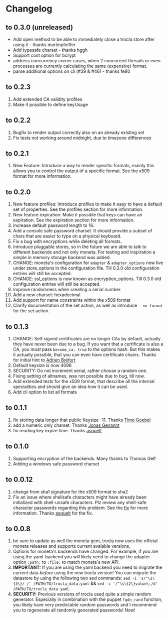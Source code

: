 # Changelog

## to 0.3.0 (unreleased)

* Add open method to be able to immediately close a trocla store after using it - thanks martinpfeiffer
* Add typesafe charset - thanks hggh
* Support cost option for bcrypt
* address concurrency corner cases, when 2 concurrent threads or even processes
  are currently calculating the same (expensive) format.
* parse additional options on cli (#39 & #46) - thanks fe80

## to 0.2.3

1. Add extended CA validity profiles
1. Make it possible to define keyUsage

## to 0.2.2

1. Bugfix to render output correctly also on an already existing set
1. Fix tests not working around midnight, due to timezone differences

## to 0.2.1

1. New Feature: Introduce a way to render specific formats, mainly this allows you to control the output of a specific format. See the x509 format for more information.

## to 0.2.0

1. New feature profiles: Introduce profiles to make it easy to have a default set of properties. See the profiles section for more information.
1. New feature expiration: Make it possible that keys can have an expiration. See the expiration section for more information.
1. Increase default password length to 16.
1. Add a console safe password charset. It should provide a subset of chars that are easier to type on a physical keyboard.
1. Fix a bug with encryptions while deleting all formats.
1. Introduce pluggable stores, so in the future we are able to talk to different backends and not only moneta. For testing and inspiration a simple in memory storage backend was added.
1. CHANGE: moneta's configuration for `adapter` & `adapter_options` now live under store_options in the configuration file. Till 0.3.0 old configuration entries will still be accepted.
1. CHANGE: ssl_options is now known as encryption_options. Till 0.3.0 old configuration entries will still be accepted.
1. Improve randomness when creating a serial number.
1. Add a new charset: hexadecimal
1. Add support for name constraints within the x509 format
1. Clarify documentation of the set action, as well as introduce `--no-format` for the set action.

## to 0.1.3

1. CHANGE: Self signed certificates are no longer CAs by default, actually they have never been due to a bug. If you want that a certificate is also a CA, you *must* pass `become_ca: true` to the options hash. But this makes it actually possible, that you can even have certificate chains. Thanks for initial hint to [Adrien Bréfort](https://github.com/abrefort)
1. Default keysize is now 4096
1. SECURITY: Do not increment serial, rather choose a random one.
1. Fixing setting of altnames, was not possible due to bug, till now.
1. Add extended tests for the x509 format, that describe all the internal specialities and should give an idea how it can be used.
1. Add cli option to list all formats

## to 0.1.1

1. fix storing data longer that public Keysize -11. Thanks [Timo Goebel](https://github.com/timogoebel)
1. add a numeric only charset. Thanks [Jonas Genannt](https://github.com/hggh)
1. fix reading key expire time. Thanks [asquelt](https://github.com/asquelt)

## to 0.1.0

1. Supporting encryption of the backends. Many thanks to Thomas Gelf
1. Adding a windows safe password charset

## to 0.0.12

1. change from sha1 signature for the x509 format to sha2
1. Fix an issue where shellsafe characters might have already been initialized with shell-unsafe characters. Plz review any shell-safe character passwords regarding this problem. See the [fix](https://github.com/duritong/trocla/pull/19) for more information. Thanks [asquelt](https://github.com/asquelt) for the fix.

## to 0.0.8

1. be sure to update as well the moneta gem, trocla now uses the official moneta releases and supports current avaiable versions.
1. Options for moneta's backends have changed. For example, if you are using the yaml-backend you will likely need to change the adapter option `:path:` to `:file:` to match moneta's new API.
1. **IMPORTANT:** If you are using the yaml backend you need to migrate the current data *before* using the new trocla version! You can migrate the datastore by using the following two sed commands: `sed -i 's/^\s\{3\}/ /' /PATH/TO/trocla_data.yaml` && `sed -i '/^\s\{2\}value\:/d' /PATH/TO/trocla_data.yaml`.
1. **SECURITY:** Previous versions of trocla used quite a simple random generator. Especially in combination with the puppet `fqdn_rand` function, you likely have very predictable random passwords and I recommend you to regenerate all randomly generated passwords! Now!
